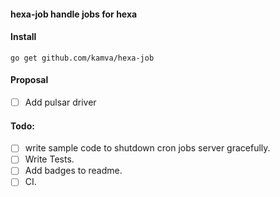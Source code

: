 #### hexa-job handle jobs for hexa

#### Install
```
go get github.com/kamva/hexa-job
```

#### Proposal
- [ ] Add pulsar driver   

#### Todo:
- [ ] write sample code to shutdown cron jobs server gracefully.
- [ ] Write Tests.
- [ ] Add badges to readme.
- [ ] CI.